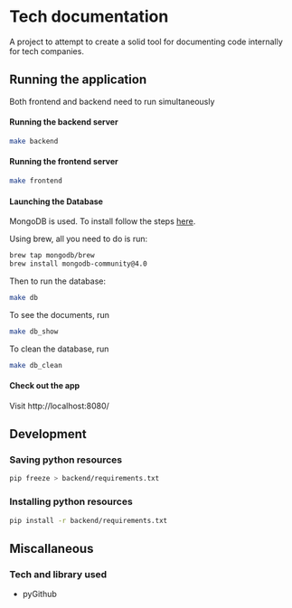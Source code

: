 # Tech documentation

A project to attempt to create a solid tool for documenting code internally for tech companies.

## Running the application

Both frontend and backend need to run simultaneously

#### Running the backend server

```bash
make backend
```

#### Running the frontend server

```bash
make frontend
```

#### Launching the Database

MongoDB is used. To install follow the steps [here](https://docs.mongodb.com/manual/tutorial/install-mongodb-on-os-x/).

Using brew, all you need to do is run:
```bash
brew tap mongodb/brew
brew install mongodb-community@4.0
```

Then to run the database:

```bash
make db
```

To see the documents, run

```bash
make db_show
```

To clean the database, run

```bash
make db_clean
```

#### Check out the app

Visit http://localhost:8080/

## Development

### Saving python resources 

```bash
pip freeze > backend/requirements.txt
```

### Installing python resources

```bash
pip install -r backend/requirements.txt
```

## Miscallaneous 

### Tech and library used

* pyGithub
